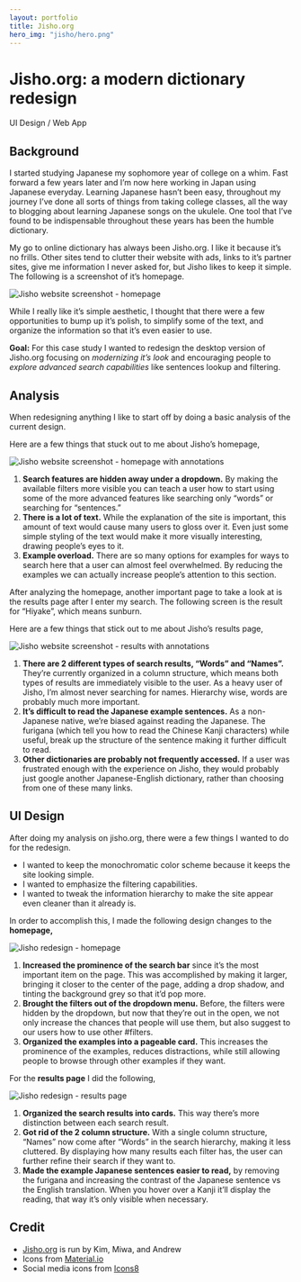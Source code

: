 ```yaml
---
layout: portfolio
title: Jisho.org
hero_img: "jisho/hero.png"
---
```



Jisho.org: a modern dictionary redesign
=======================================

UI Design / Web App

Background
----------

I started studying Japanese my sophomore year of college on a whim. Fast forward a few years later and I’m now here working in Japan using Japanese everyday. Learning Japanese hasn’t been easy, throughout my journey I’ve done all sorts of things from taking college classes, all the way to blogging about learning Japanese songs on the ukulele. One tool that I’ve found to be indispensable throughout these years has been the humble dictionary.

My go to online dictionary has always been Jisho.org. I like it because it’s no frills. Other sites tend to clutter their website with ads, links to it’s partner sites, give me information I never asked for, but Jisho likes to keep it simple. The following is a screenshot of it’s homepage.

![Jisho website screenshot - homepage](/assets/images/jisho/background_1.png)

While I really like it’s simple aesthetic, I thought that there were a few opportunities to bump up it’s polish, to simplify some of the text, and organize the information so that it’s even easier to use.

**Goal:** For this case study I wanted to redesign the desktop version of Jisho.org focusing on _modernizing it’s look_ and encouraging people to _explore advanced search capabilities_ like sentences lookup and filtering.

Analysis
--------

When redesigning anything I like to start off by doing a basic analysis of the current design.

Here are a few things that stuck out to me about Jisho’s homepage,

![Jisho website screenshot - homepage with annotations](/assets/images/jisho/analysis_1.png)

1.  **Search features are hidden away under a dropdown.** By making the available filters more visible you can teach a user how to start using some of the more advanced features like searching only “words” or searching for “sentences.”
2.  **There is a lot of text.** While the explanation of the site is important, this amount of text would cause many users to gloss over it. Even just some simple styling of the text would make it more visually interesting, drawing people’s eyes to it.
3.  **Example overload.** There are so many options for examples for ways to search here that a user can almost feel overwhelmed. By reducing the examples we can actually increase people’s attention to this section.

After analyzing the homepage, another important page to take a look at is the results page after I enter my search. The following screen is the result for “Hiyake”, which means sunburn.

Here are a few things that stick out to me about Jisho’s results page,

![Jisho website screenshot - results with annotations](/assets/images/jisho/analysis_2.png)

1.  **There are 2 different types of search results, “Words” and “Names”.** They’re currently organized in a column structure, which means both types of results are immediately visible to the user. As a heavy user of Jisho, I’m almost never searching for names. Hierarchy wise, words are probably much more important.
2.  **It’s difficult to read the Japanese example sentences.** As a non-Japanese native, we’re biased against reading the Japanese. The furigana (which tell you how to read the Chinese Kanji characters) while useful, break up the structure of the sentence making it further difficult to read.
3.  **Other dictionaries are probably not frequently accessed.** If a user was frustrated enough with the experience on Jisho, they would probably just google another Japanese-English dictionary, rather than choosing from one of these many links.

UI Design
---------

After doing my analysis on jisho.org, there were a few things I wanted to do for the redesign.

*   I wanted to keep the monochromatic color scheme because it keeps the site looking simple.
*   I wanted to emphasize the filtering capabilities.
*   I wanted to tweak the information hierarchy to make the site appear even cleaner than it already is.

In order to accomplish this, I made the following design changes to the **homepage,**

![Jisho redesign - homepage](/assets/images/jisho/UI_1.png)

1.  **Increased the prominence of the search bar** since it’s the most important item on the page. This was accomplished by making it larger, bringing it closer to the center of the page, adding a drop shadow, and tinting the background grey so that it’d pop more.
2.  **Brought the filters out of the dropdown menu.** Before, the filters were hidden by the dropdown, but now that they’re out in the open, we not only increase the chances that people will use them, but also suggest to our users how to use other #filters.
3.  **Organized the examples into a pageable card.** This increases the prominence of the examples, reduces distractions, while still allowing people to browse through other examples if they want.

For the **results page** I did the following,

![Jisho redesign - results page](/assets/images/jisho/UI_2.png)

1.  **Organized the search results into cards.** This way there’s more distinction between each search result.
2.  **Got rid of the 2 column structure.** With a single column structure, “Names” now come after “Words” in the search hierarchy, making it less cluttered. By displaying how many results each filter has, the user can further refine their search if they want to.
3.  **Made the example Japanese sentences easier to read,** by removing the furigana and increasing the contrast of the Japanese sentence vs the English translation. When you hover over a Kanji it’ll display the reading, that way it’s only visible when necessary.

## Credit

*   [Jisho.org](https://jisho.org/) is run by Kim, Miwa, and Andrew
*   Icons from [Material.io](https://material.io/)
*   Social media icons from [Icons8](https://icons8.com/)